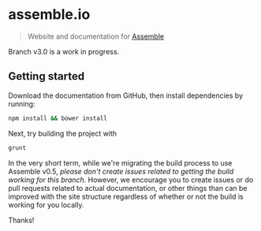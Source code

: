 # assemble.io

> Website and documentation for [Assemble](https://github.com/assemble/assemble)

Branch v3.0 is a work in progress.

## Getting started

Download the documentation from GitHub, then install dependencies by running:

```bash
npm install && bower install
```

Next, try building the project with

```bash
grunt
```
In the very short term, while we're migrating the build process to use Assemble v0.5, _please don't create issues related to getting the build working for this branch_.  However, we encourage you to create issues or do pull requests related to actual documentation, or other things than can be improved with the site structure regardless of whether or not the build is working for you locally.

Thanks!